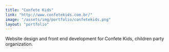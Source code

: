 ```yaml
---
title: "Confete Kids"
link: "http://www.confetekids.com.br/"
image: "/assets/img/portfolio/confetekids.png"
layout: "portfolio"
---
```

Website design and front end development for Confete Kids, children party organization.
